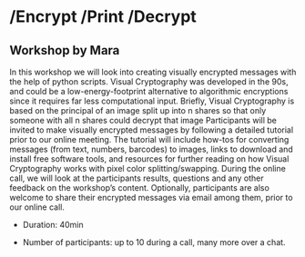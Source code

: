 # /Encrypt /Print /Decrypt 
Workshop by Mara
---------------------------

In this workshop we will look into creating visually encrypted messages with the help of python scripts.
Visual Cryptography was developed in the 90s, and could be a low-energy-footprint alternative to algorithmic encryptions since it requires far less computational input.  Briefly, Visual Cryptography is based on the principal of an image split up into n shares so that only someone with all n shares could decrypt that image
Participants will be invited to make visually encrypted messages by following a detailed tutorial prior to our online meeting. The tutorial will include how-tos for converting messages (from text, numbers, barcodes) to images, links to download and install free software tools, and resources for further reading on how Visual Cryptography works with pixel color splitting/swapping. 
During the online call, we will look at the participants results, questions and any other feedback on the workshop’s content. Optionally, participants are also welcome to share their encrypted messages via email among them, prior to our online call.

* Duration: 40min

* Number of participants: up to 10 during a call, many more over a chat.
